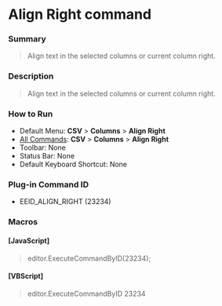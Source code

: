 # Align Right command

### Summary

> Align text in the selected columns or current column right.

### Description

> Align text in the selected columns or current column right.

### How to Run

- Default Menu: **CSV** \> **Columns** \> **Align Right**
- [All Commands](../tools/all_commands): **CSV** \> **Columns** \> **Align Right**
- Toolbar: None
- Status Bar: None
- Default Keyboard Shortcut: None

### Plug-in Command ID

- EEID\_ALIGN\_RIGHT (23234)

### Macros

#### \[JavaScript\]

> editor.ExecuteCommandByID(23234);

#### \[VBScript\]

> editor.ExecuteCommandByID 23234
